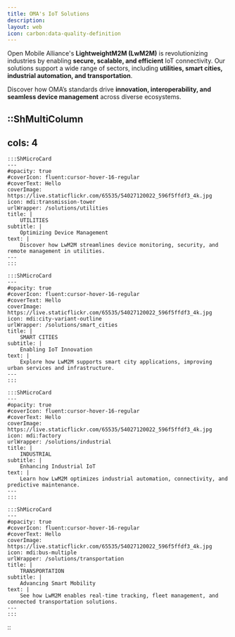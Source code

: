 ```yaml
---
title: OMA's IoT Solutions
description:
layout: web
icon: carbon:data-quality-definition
---
```



Open Mobile Alliance's **LightweightM2M (LwM2M)** is revolutionizing industries by enabling **secure, scalable, and efficient** IoT connectivity. Our solutions support a wide range of sectors, including **utilities, smart cities, industrial automation, and transportation**.  

Discover how OMA’s standards drive **innovation, interoperability, and seamless device management** across diverse ecosystems.  


::ShMultiColumn
---
cols: 4
---

    :::ShMicroCard
    ---
    #opacity: true
    #coverIcon: fluent:cursor-hover-16-regular
    #coverText: Hello
    coverImage: https://live.staticflickr.com/65535/54027120022_596f5ffdf3_4k.jpg
    icon: mdi:transmission-tower
    urlWrapper: /solutions/utilities
    title: |
        UTILITIES 
    subtitle: |
        Optimizing Device Management
    text: |
        Discover how LwM2M streamlines device monitoring, security, and remote management in utilities.
    ---
    :::

    :::ShMicroCard
    ---
    #opacity: true
    #coverIcon: fluent:cursor-hover-16-regular
    #coverText: Hello
    coverImage: https://live.staticflickr.com/65535/54027120022_596f5ffdf3_4k.jpg
    icon: mdi:city-variant-outline
    urlWrapper: /solutions/smart_cities
    title: |
        SMART CITIES 
    subtitle: |
        Enabling IoT Innovation
    text: |
        Explore how LwM2M supports smart city applications, improving urban services and infrastructure.
    ---
    :::

    :::ShMicroCard
    ---
    #opacity: true
    #coverIcon: fluent:cursor-hover-16-regular
    #coverText: Hello
    coverImage: https://live.staticflickr.com/65535/54027120022_596f5ffdf3_4k.jpg
    icon: mdi:factory
    urlWrapper: /solutions/industrial
    title: |
        INDUSTRIAL 
    subtitle: |
        Enhancing Industrial IoT
    text: |
        Learn how LwM2M optimizes industrial automation, connectivity, and predictive maintenance.
    ---
    :::

    :::ShMicroCard
    ---
    #opacity: true
    #coverIcon: fluent:cursor-hover-16-regular
    #coverText: Hello
    coverImage: https://live.staticflickr.com/65535/54027120022_596f5ffdf3_4k.jpg
    icon: mdi:bus-multiple
    urlWrapper: /solutions/transportation
    title: |
        TRANSPORTATION 
    subtitle: |
        Advancing Smart Mobility
    text: |
        See how LwM2M enables real-time tracking, fleet management, and connected transportation solutions.
    ---
    :::

::